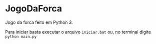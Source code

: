 # JogoDaForca
 Jogo da forca feito em Python 3.
 
 Para iniciar basta executar o arquivo ```iniciar.bat``` ou, no terminal digite ```python main.py```
